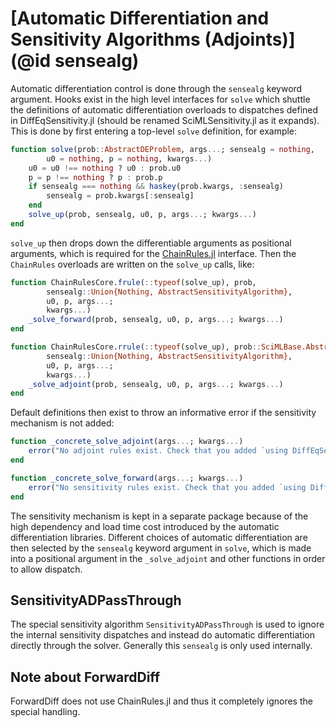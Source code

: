 # [Automatic Differentiation and Sensitivity Algorithms (Adjoints)](@id sensealg)

Automatic differentiation control is done through the `sensealg` keyword argument.
Hooks exist in the high level interfaces for `solve` which shuttle the definitions
of automatic differentiation overloads to dispatches defined in DiffEqSensitivity.jl
(should be renamed SciMLSensitivity.jl as it expands). This is done by first entering
a top-level `solve` definition, for example:

```julia
function solve(prob::AbstractDEProblem, args...; sensealg = nothing,
        u0 = nothing, p = nothing, kwargs...)
    u0 = u0 !== nothing ? u0 : prob.u0
    p = p !== nothing ? p : prob.p
    if sensealg === nothing && haskey(prob.kwargs, :sensealg)
        sensealg = prob.kwargs[:sensealg]
    end
    solve_up(prob, sensealg, u0, p, args...; kwargs...)
end
```

`solve_up` then drops down the differentiable arguments as positional arguments, which
is required for the [ChainRules.jl](https://juliadiff.org/ChainRulesCore.jl/stable/)
interface. Then the `ChainRules` overloads are written on the `solve_up` calls, like:

```julia
function ChainRulesCore.frule(::typeof(solve_up), prob,
        sensealg::Union{Nothing, AbstractSensitivityAlgorithm},
        u0, p, args...;
        kwargs...)
    _solve_forward(prob, sensealg, u0, p, args...; kwargs...)
end

function ChainRulesCore.rrule(::typeof(solve_up), prob::SciMLBase.AbstractDEProblem,
        sensealg::Union{Nothing, AbstractSensitivityAlgorithm},
        u0, p, args...;
        kwargs...)
    _solve_adjoint(prob, sensealg, u0, p, args...; kwargs...)
end
```

Default definitions then exist to throw an informative error if the sensitivity
mechanism is not added:

```julia
function _concrete_solve_adjoint(args...; kwargs...)
    error("No adjoint rules exist. Check that you added `using DiffEqSensitivity`")
end

function _concrete_solve_forward(args...; kwargs...)
    error("No sensitivity rules exist. Check that you added `using DiffEqSensitivity`")
end
```

The sensitivity mechanism is kept in a separate package because of the high dependency
and load time cost introduced by the automatic differentiation libraries. Different
choices of automatic differentiation are then selected by the `sensealg` keyword argument
in `solve`, which is made into a positional argument in the `_solve_adjoint` and other
functions in order to allow dispatch.

## SensitivityADPassThrough

The special sensitivity algorithm `SensitivityADPassThrough` is used to ignore the
internal sensitivity dispatches and instead do automatic differentiation directly
through the solver. Generally this `sensealg` is only used internally.

## Note about ForwardDiff

ForwardDiff does not use ChainRules.jl and thus it completely ignores the special
handling.

